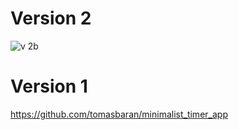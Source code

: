 # Version 2


![v 2b](https://user-images.githubusercontent.com/25743901/229941347-69603967-8b06-4b94-b44c-60aaef2ebd1f.png)



# Version 1
https://github.com/tomasbaran/minimalist_timer_app
